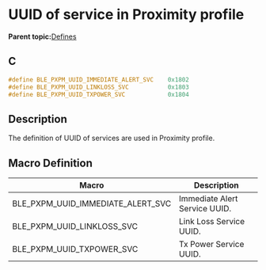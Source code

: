 # UUID of service in Proximity profile

**Parent topic:**[Defines](GUID-74909A65-9CD1-4E9F-B47A-087C63EE0543.md)

## C

```c
#define BLE_PXPM_UUID_IMMEDIATE_ALERT_SVC    0x1802
#define BLE_PXPM_UUID_LINKLOSS_SVC           0x1803
#define BLE_PXPM_UUID_TXPOWER_SVC            0x1804
```

## Description

The definition of UUID of services are used in Proximity profile.

## Macro Definition

|Macro|Description|
|-----|-----------|
|BLE\_PXPM\_UUID\_IMMEDIATE\_ALERT\_SVC|Immediate Alert Service UUID.|
|BLE\_PXPM\_UUID\_LINKLOSS\_SVC|Link Loss Service UUID.|
|BLE\_PXPM\_UUID\_TXPOWER\_SVC|Tx Power Service UUID.|

